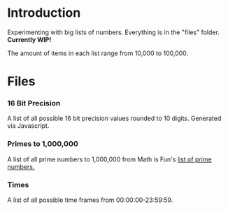 # Introduction
Experimenting with big lists of numbers. Everything is in the "files" folder. **Currently WIP!**

The amount of items in each list range from 10,000 to 100,000.

# Files

### 16 Bit Precision
A list of all possible 16 bit precision values rounded to 10 digits. Generated via Javascript.

### Primes to 1,000,000
A list of all prime numbers to 1,000,000 from Math is Fun's [list of prime numbers.](https://www.mathsisfun.com/numbers/prime-number-lists.html)

### Times
A list of all possible time frames from 00:00:00-23:59:59.
